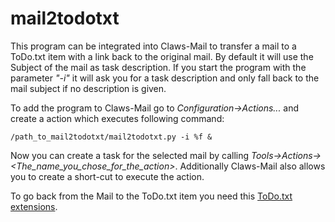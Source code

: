 mail2todotxt
============

This program can be integrated into Claws-Mail to transfer a mail to a ToDo.txt item with a link back to the original mail. By default it will use the Subject of the mail as task description. If you start the program with the parameter *"-i"* it will ask you for a task description and only fall back to the mail subject if no description is given.

To add the program to Claws-Mail go to *Configuration->Actions...* and create a action which executes following command:

```
/path_to_mail2todotxt/mail2todotxt.py -i %f &
```

Now you can create a task for the selected mail by calling *Tools-&gt;Actions-&gt;&lt;The_name_you_chose_for_the_action&gt;*. Additionally Claws-Mail also allows you to create a short-cut to execute the action.

To go back from the Mail to the ToDo.txt item you need this [ToDo.txt extensions](https://github.com/schiesbn/todotxt).
